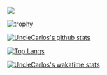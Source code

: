 ![](https://img.shields.io/badge/Hi~-I'm&nbsp;Carlos.-da282a)

[![trophy](https://github-profile-trophy.vercel.app/?username=cyber-carlos&theme=onedark)](https://github.com/ryo-ma/github-profile-trophy)

[![UncleCarlos's github stats](https://github-readme-stats.vercel.app/api?username=cyber-carlos&count_private=true&show_icons=true&theme=onedark)](https://github.com/anuraghazra/github-readme-stats)

[![Top Langs](https://github-readme-stats.vercel.app/api/top-langs/?username=cyber-carlos&layout=compact&theme=onedark&show_icons=true)](https://github.com/anuraghazra/github-readme-stats)

[![UncleCarlos's wakatime stats](https://github-readme-stats.vercel.app/api/wakatime?username=cybercarlos&show_icons=true&theme=onedark)](https://github.com/anuraghazra/github-readme-stats)

<!--
**UncleCarlos/UncleCarlos** is a ✨ _special_ ✨ repository because its `README.md` (this file) appears on your GitHub profile.

### Hi there 👋

Here are some ideas to get you started:

- 🔭 I’m currently working on ...
- 🌱 I’m currently learning ...
- 👯 I’m looking to collaborate on ...
- 🤔 I’m looking for help with ...
- 💬 Ask me about ...
- 📫 How to reach me: ...
- 😄 Pronouns: ...
- ⚡ Fun fact: ...
-->
